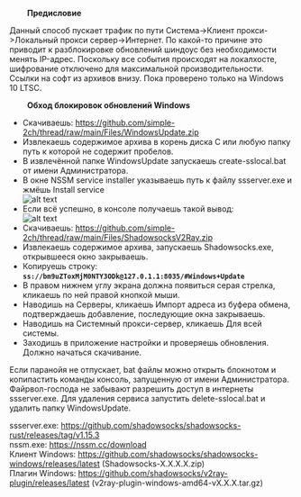         
&nbsp;&nbsp;&nbsp;&nbsp;&nbsp;&nbsp;&nbsp;&nbsp;**Предисловие**
   
Данный способ пускает трафик по пути Система->Клиент прокси->Локальный прокси сервер->Интернет. По какой-то причине это приводит к разблокировке обновлений шиндоус без необходимости менять IP-адрес. Поскольку все события происходят на локалхосте, шифрование отключено для максимальной производительности. Ссылки на софт из архивов внизу. Пока проверено только на Windows 10 LTSC.

&nbsp;&nbsp;&nbsp;&nbsp;&nbsp;&nbsp;&nbsp;&nbsp;**Обход блокировок обновлений Windows**

- Скачиваешь: https://github.com/simple-2ch/thread/raw/main/Files/WindowsUpdate.zip
- Извлекаешь содержимое архива в корень диска С или любую папку путь к которой не содержит пробелов.
- В извлечённой папке WindowsUpdate запускаешь create-sslocal.bat от имени Администратора.
- В окне NSSM service installer указываешь путь к файлу ssserver.exe и жмёшь Install service <br>
![alt text](https://github.com/simple-2ch/thread/blob/main/Files/img/wu1.jpg?raw=true)
- Если всё успешно, в консоле получаешь такой вывод: <br>
![alt text](https://github.com/simple-2ch/thread/blob/main/Files/img/wu2.jpg?raw=true)
- Скачиваешь: https://github.com/simple-2ch/thread/raw/main/Files/ShadowsocksV2Ray.zip
- Извлекаешь содержимое архива, запускаешь Shadowsocks.exe, открывшееся окно закрываешь.
- Копируешь строку: **`ss://bm9uZToxMjM0NTY3ODk@127.0.1.1:8035/#Windows+Update`**
- В правом нижнем углу экрана должна появиться серая стрелка, кликаешь по ней правой кнопкой мыши.
- Наводишь на Серверы, кликаешь Импорт адреса из буфера обмена, подтверждаешь добавление, последующие окна закрываешь.
- Наводишь на Системный прокси-сервер, кликаешь Для всей системы.
- Заходишь в приложение настройки и проверяешь обновления. Должно начаться скачивание.

Если паранойя не отпускает, bat файлы можно открыть блокнотом и копипастить команды консоль, запущенную от имени Администратора. Файрвол-господа не забывают разрешить доступ в интернеты ssserver.exe. Для удаления сервиса запустить delete-sslocal.bat и удалить папку WindowsUpdate.

ssserver.exe: https://github.com/shadowsocks/shadowsocks-rust/releases/tag/v1.15.3 <br>
nssm.exe: https://nssm.cc/download <br>
Клиент Windows: https://github.com/shadowsocks/shadowsocks-windows/releases/latest (Shadowsocks-X.X.X.X.zip) <br>
Плагин Windows: https://github.com/shadowsocks/v2ray-plugin/releases/latest (v2ray-plugin-windows-amd64-vX.X.X.tar.gz)
